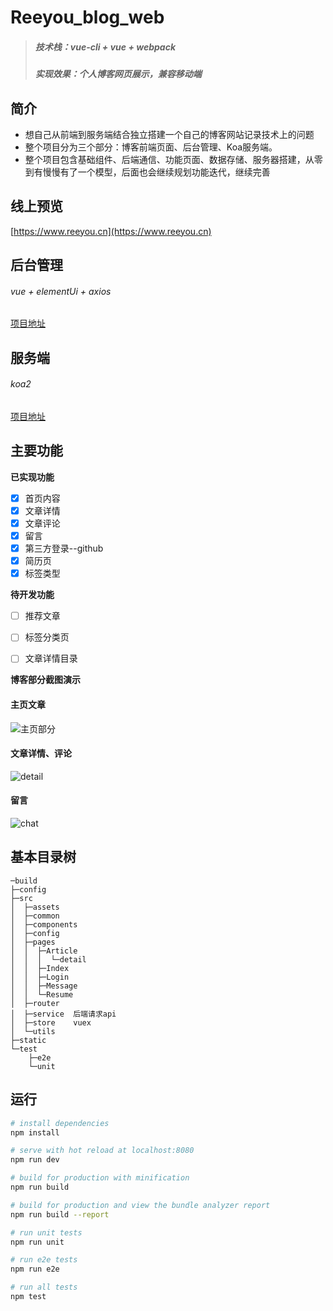 # Reeyou_blog_web

> ##### 技术栈：vue-cli + vue  + webpack 
> ##### 实现效果：个人博客网页展示，兼容移动端


## 简介
* 想自己从前端到服务端结合独立搭建一个自己的博客网站记录技术上的问题
* 整个项目分为三个部分：博客前端页面、后台管理、Koa服务端。
* 整个项目包含基础组件、后端通信、功能页面、数据存储、服务器搭建，从零到有慢慢有了一个模型，后面也会继续规划功能迭代，继续完善


## 线上预览

  [https://www.reeyou.cn](https://www.reeyou.cn)


## 后台管理
###### vue + elementUi + axios
[项目地址](https://github.com/Reeyou/Reeyou_blog_admin)

## 服务端
###### koa2
[项目地址](https://github.com/Reeyou/Reeyou_blog_koa2)

## 主要功能

 **已实现功能** 
- [x] 首页内容
- [x] 文章详情
- [x] 文章评论
- [x] 留言
- [x] 第三方登录--github
- [x] 简历页
- [x] 标签类型

 **待开发功能**
- [ ] 推荐文章
- [ ] 标签分类页
- [ ] 文章详情目录

            

**博客部分截图演示**

#### 主页文章
![主页部分](./assets/shoot1.jpg)

#### 文章详情、评论
![detail](./assets/shoot2.jpg)

#### 留言
![chat](./assets/shoot3.jpg)

## 基本目录树
```
─build
├─config
├─src
│  ├─assets
│  ├─common
│  ├─components
│  ├─config 
│  ├─pages    
│  │  ├─Article
│  │  │  └─detail
│  │  ├─Index
│  │  ├─Login
│  │  ├─Message
│  │  └─Resume
│  ├─router   
│  ├─service  后端请求api
│  ├─store    vuex
│  └─utils
├─static
└─test
    ├─e2e
    └─unit
```

## 运行

``` bash
# install dependencies
npm install

# serve with hot reload at localhost:8080
npm run dev

# build for production with minification
npm run build

# build for production and view the bundle analyzer report
npm run build --report

# run unit tests
npm run unit

# run e2e tests
npm run e2e

# run all tests
npm test
```



